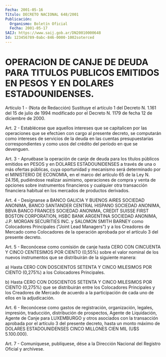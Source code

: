 ```yaml
---
Fecha: 2001-05-16
Título: DECRETO NACIONAL 648/2001
Publicación:
  Organismo: Boletín Oficial
  Fecha: 2001-05-17
SAIJ: https://www.saij.gob.ar/DN20010000648
Id: 123456789-0abc-846-0000-1002soterced
---
```

# OPERACION DE CANJE DE DEUDA PARA TITULOS PUBLICOS EMITIDOS EN PESOS Y EN DOLARES ESTADOUNIDENSES.

<a id="1"></a>
Artículo 1 -  (Nota de Redacción) Sustituye  el artículo 1 del Decreto N. 1.161 del 15 de julio de 1994 modificado por el Decreto N. 1179 de fecha 12 de diciembre de 2000.

<a id="2"></a>
Art. 2 - Establécese  que aquellos intereses que se capitalicen por las operaciones que se  efectúen  con cargo al presente decreto, se computarán como intereses de servicios  de  la deuda en las cuentas presupuestarias  correspondientes  y  como  usos  del  crédito  del período en que se devenguen.

<a id="3"></a>
Art. 3 - Apruébase la operación de canje de deuda  para los títulos públicos emitidos en PESOS y en DOLARES ESTADOUNIDENSES a través de una  o  más  ofertas  públicas,  cuya oportunidad y mecanismo  será determinado por el MINISTERIO DE ECONOMIA, en el marco del artículo 65 de la Ley N. 24.156, pudiéndose realizar asimismo, operaciones de compra  y  venta  de  opciones  sobre  instrumentos  financieros  y cualquier otra transacción financiera habitual  en  los mercados de productos derivados.

<a id="4"></a>
Art.  4  -  Desígnanse  a  BANCO  GALICIA  Y  BUENOS AIRES SOCIEDAD ANONIMA,  BANCO  SANTANDER CENTRAL HISPANO SOCIEDAD  ANONIMA,  BBVA BANCO  FRANCES  SOCIEDAD    ANONIMA,  CREDIT  SUISSE  FIRST  BOSTON CORPORATION,  HSBC BANK ARGENTINA  SOCIEDAD  ANONIMA,  J.P.  MORGAN SECURITIES INC. y SALOMON SMITH BARNEY como Colocadores Principales ("Joint  Lead  Managers")   y  a  los  Creadores  de  Mercado  como Colocadores de la operación aprobada por el artículo 3 del presente decreto.

<a id="5"></a>
Art. 5 - Reconócese como comisión de canje hasta CERO CON CINCUENTA Y CINCO CENTESIMOS POR CIENTO (0,55%) sobre el valor nominal de los nuevos instrumentos que se distribuirán  de la siguiente manera:

a) Hasta CERO CON DOSCIENTOS SETENTA Y CINCO  MILESIMOS  POR CIENTO (0,275%) a los Colocadores Principales.

b) Hasta CERO CON DOSCIENTOS SETENTA Y CINCO MILESIMOS  POR  CIENTO (0,275%)  que  se distribuirán entre los Colocadores Principales  y los Creadores de  Mercado de acuerdo a la participación de cada uno de ellos en la adjudicación.

<a id="6"></a>
Art. 6 - Reconócese  como  gastos  de  registración,  organización, legales, impresión, traducción, distribución de prospectos,  Agente de  Liquidación,  Agente de Canje para LUXEMBURGO y otros asociados con la transacción aprobada por el artículo 3 del presente decreto, hasta un monto máximo  de  DOLARES  ESTADOUNIDENSES  CINCO MILLONES CIEN MIL (U$S 5.100.000).

<a id="7"></a>
Art.  7 - Comuníquese, publíquese, dése a la Dirección  Nacional del Registro Oficial y archívese.